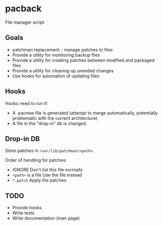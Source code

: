 # pacback #

File manager script

## Goals ##

- patchman replacement - manage patches to files
- Provide a utility for monitoring backup files
- Provide a utility for creating patches between modified and packaged files
- Provide a utility for cleaning up uneeded changes
- Use hooks for automation of updating files

## Hooks ##

Hooks need to run if:
- A .pacnew file is generated (attempt to merge automatically, potentially
  problematic with the current architecture)
- A file in the "drop-in" db is changed.

## Drop-in DB ##

Store patches in `/var/lib/patchman/<path>`.

Order of handling for patches:
- IGNORE                Don't list this file normally
- `<path>` is a file    Use the file instead
- `*.patch`             Apply the patches

## TODO ##

- Provide hooks
- Write tests
- Write documentation (man page)

